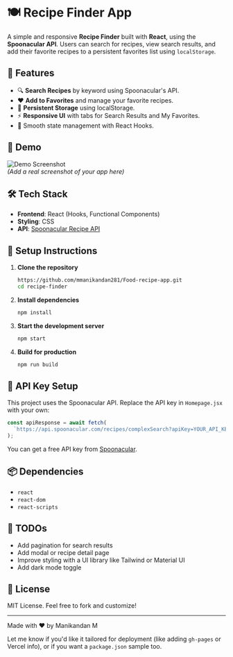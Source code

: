 
# 🍽️ Recipe Finder App

A simple and responsive **Recipe Finder** built with **React**, using the **Spoonacular API**. Users can search for recipes, view search results, and add their favorite recipes to a persistent favorites list using `localStorage`.

## 🚀 Features

- 🔍 **Search Recipes** by keyword using Spoonacular's API.
- ❤️ **Add to Favorites** and manage your favorite recipes.
- 🧾 **Persistent Storage** using localStorage.
- ⚡ **Responsive UI** with tabs for Search Results and My Favorites.
- 🔁 Smooth state management with React Hooks.

## 📸 Demo

![Demo Screenshot](demo.png)  
*(Add a real screenshot of your app here)*

## 🛠️ Tech Stack

- **Frontend**: React (Hooks, Functional Components)
- **Styling**: CSS
- **API**: [Spoonacular Recipe API](https://spoonacular.com/food-api)


## 🔧 Setup Instructions

1. **Clone the repository**
   ```bash
   https://github.com/mmanikandan281/Food-recipe-app.git
   cd recipe-finder
   ```

2. **Install dependencies**
   ```bash
   npm install
   ```

3. **Start the development server**
   ```bash
   npm start
   ```

4. **Build for production**
   ```bash
   npm run build
   ```

## 🔑 API Key Setup

This project uses the Spoonacular API. Replace the API key in `Homepage.jsx` with your own:

```js
const apiResponse = await fetch(
  `https://api.spoonacular.com/recipes/complexSearch?apiKey=YOUR_API_KEY&query=${data}`
);
```

You can get a free API key from [Spoonacular](https://spoonacular.com/food-api).

## 📦 Dependencies

- `react`
- `react-dom`
- `react-scripts`

## 📌 TODOs

- Add pagination for search results
- Add modal or recipe detail page
- Improve styling with a UI library like Tailwind or Material UI
- Add dark mode toggle

## 📄 License

MIT License. Feel free to fork and customize!

---

Made with ❤️ by Manikandan M

Let me know if you'd like it tailored for deployment (like adding `gh-pages` or Vercel info), or if you want a `package.json` sample too.
